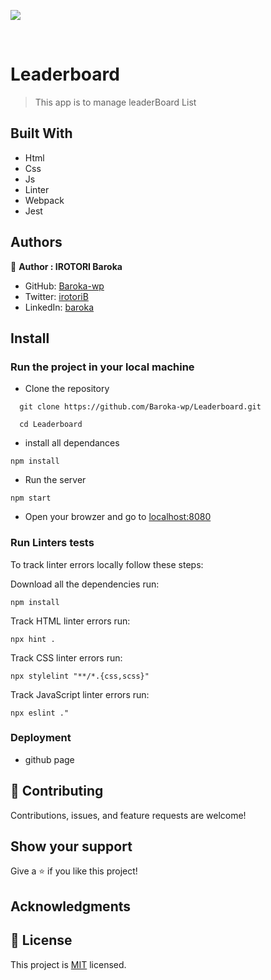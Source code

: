 ![](https://img.shields.io/badge/Microverse-blueviolet)


<br />

# Leaderboard

> This app is to manage leaderBoard List

## Built With

- Html
- Css
- Js
- Linter
- Webpack
- Jest


## Authors

👤 **Author : IROTORI Baroka**

- GitHub: [Baroka-wp](https://github.com/Baroka-wp)
- Twitter: [irotoriB](https://twitter.com/IrotoriB)
- LinkedIn: [baroka](www.linkedin.com/in/baroka)


## Install

### Run the project in your local machine

- Clone the repository
```
  git clone https://github.com/Baroka-wp/Leaderboard.git

  cd Leaderboard
```
- install all dependances

```
npm install
```

- Run the server

```
npm start
```
- Open your browzer and go to [localhost:8080](http://localhost:8080/)


### Run Linters tests

To track linter errors locally follow these steps:  

Download all the dependencies run:
```
npm install
```
Track HTML linter errors run:
```
npx hint .
```
Track CSS linter errors run:
```
npx stylelint "**/*.{css,scss}"
```
Track JavaScript linter errors run:
```
npx eslint ."
```



### Deployment
- github page

## 🤝 Contributing

Contributions, issues, and feature requests are welcome!

## Show your support

Give a ⭐️ if you like this project!

## Acknowledgments


## 📝 License

This project is [MIT](./MIT.md) licensed.
